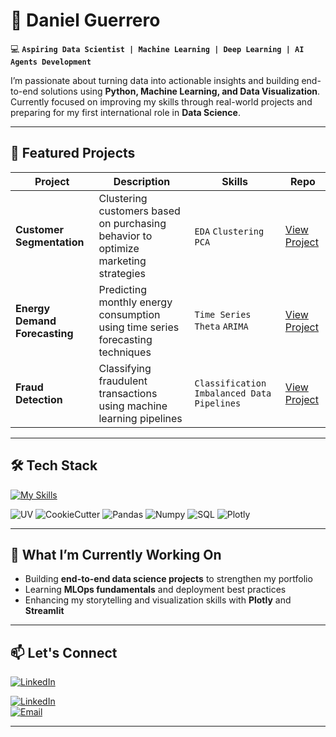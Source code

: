 # 🥃  Daniel Guerrero  

💻 **`Aspiring Data Scientist | Machine Learning | Deep Learning | AI Agents Development`** 

I’m passionate about turning data into actionable insights and building end-to-end solutions using **Python, Machine Learning, and Data Visualization**.  
Currently focused on improving my skills through real-world projects and preparing for my first international role in **Data Science**.

---

## 🚀 Featured Projects  

| Project | Description | Skills | Repo |
|--------|-------------|--------|------|
| **Customer Segmentation** | Clustering customers based on purchasing behavior to optimize marketing strategies | `EDA` `Clustering` `PCA` | [View Project](https://github.com/LilDaniel0/marketing-customer-segmentation) |
| **Energy Demand Forecasting** | Predicting monthly energy consumption using time series forecasting techniques | `Time Series` `Theta` `ARIMA` | [View Project](https://github.com/LilDaniel0/energy-demand-forecasting) |
| **Fraud Detection** | Classifying fraudulent transactions using machine learning pipelines | `Classification` `Imbalanced Data` `Pipelines` | [View Project](https://github.com/LilDaniel0/credit-fraud-detection) |

---

## 🛠️ Tech Stack  

[![My Skills](https://skillicons.dev/icons?i=python,tensorflow,vscode,git,sklearn,fastapi,supabase,postgresql,git,github&theme=dark)](https://skillicons.dev)

![UV](https://img.shields.io/badge/UV-Package%20Management-violet)
![CookieCutter](https://img.shields.io/badge/CookieCutter-Project%20Structure-yellow)
![Pandas](https://img.shields.io/badge/Pandas-EDA-lightblue)
![Numpy](https://img.shields.io/badge/Numpy-Numerical%20Analysis-green)
![SQL](https://img.shields.io/badge/SQL-Queries-yellow)
![Plotly](https://img.shields.io/badge/Plotly-Dashboards-purple)


---

## 📌 What I’m Currently Working On  

- Building **end-to-end data science projects** to strengthen my portfolio  
- Learning **MLOps fundamentals** and deployment best practices  
- Enhancing my storytelling and visualization skills with **Plotly** and **Streamlit**

---

## 📫 Let's Connect  

[![LinkedIn](https://skillicons.dev/icons?i=linkedin)](https://linkedin.com/in/jose-guerrero-ba10b017a)

[![LinkedIn](https://img.shields.io/badge/LinkedIn-Daniel%20Guerrero-blue)](https://linkedin.com/in/jose-guerrero-ba10b017a)  
[![Email](https://img.shields.io/badge/Email-danielguerrero@example.com-red)](mailto:danielguerrero@example.com)

---
